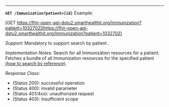 
-----------

**`GET /Immunization?patient=[id]`**
Example:

[GET https://fhir-open-api-dstu2.smarthealthit.org/Immunization?patient=1032702](https://fhir-open-api-dstu2.smarthealthit.org/Immunization?patient=1032702)

*Support:* Mandatory to support search by patient.

*Implementation Notes:* Search for all Immunization resources for a patient. Fetches a bundle of all Immunization resources for the specified patient  [(how to search by reference)].



*Response Class:*

-   (Status 200): successful operation
-   (Status 400): invalid parameter
-   (Status 401/4xx): unauthorized request
-   (Status 403): insufficient scope

  [(how to search by reference)]: http://hl7.org/fhir/DSTU2/search.html#reference
  [(how to search by token)]: http://hl7.org/fhir/DSTU2/search.html#token
  [Composite Search Parameters]: http://hl7.org/fhir/search.html#combining
  [(how to search by date)]: http://hl7.org/fhir/DSTU2/search.html#date
